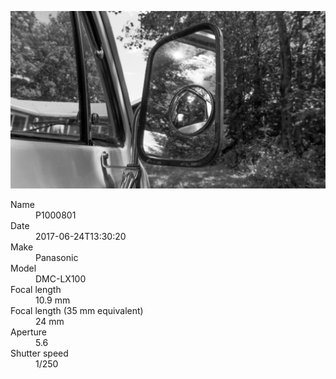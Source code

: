 [![P1000801](/photos/hd/P1000801.jpg)](/photos/full/P1000801.jpg?raw=true)

<dl>
  <dt>Name</dt>
  <dd>P1000801</dd>
  <dt>Date</dt>
  <dd>2017-06-24T13:30:20</dd>
  <dt>Make</dt>
  <dd>Panasonic</dd>
  <dt>Model</dt>
  <dd>DMC-LX100</dd>
  <dt>Focal length</dt>
  <dd>10.9 mm</dd>
  <dt>Focal length (35 mm equivalent)</dt>
  <dd>24 mm</dd>
  <dt>Aperture</dt>
  <dd>5.6</dd>
  <dt>Shutter speed</dt>
  <dd>1/250</dd>
</dl>
